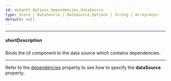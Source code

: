 ```yaml
---
id: dxGantt.Options.dependencies.dataSource
type: Store | DataSource | DataSource_Options | String | Array<any>
default: null
---
```

---
##### shortDescription
Binds the UI component to the data source which contains dependencies.

---

Refer to the [dependencies](/api-reference/10%20UI%20Components/dxGantt/1%20Configuration/dependencies '/Documentation/ApiReference/UI_Components/dxGantt/Configuration/dependencies/') property to see how to specify the **dataSource** property.